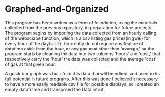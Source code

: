 # Graphed-and-Organized
This program has been written as a form of foundation, using the materials collected from the previous repository, in preparation for future projects.
The program begins by importing the data collected from an hourly calling of the webscrape function, which is a csv listing gas prices(in gwei) for every hour of the day(UTD).
I currently do not require any feature of datetime aside from the hour, or any gas cost other than 'average,' so the program starts by cleaning the data into two columns 'hours' and 'cost,' that respectively carry the 'hour' the data was collected and the average 'cost' of gas at that given hour.

A quick bar graph was built from this data that will be edited, and used to its full potential in future programs.
After this was done I believed it necessary to have a more easily readable csv file for possible displays, so I created an empty dataframe and transposed the Data into it.
